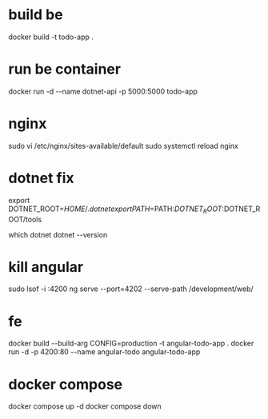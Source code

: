 # build be
docker build -t todo-app .

# run be container
docker run -d --name dotnet-api -p 5000:5000 todo-app

# nginx
sudo vi /etc/nginx/sites-available/default
sudo systemctl reload nginx

# dotnet fix
export DOTNET_ROOT=$HOME/.dotnet
export PATH=$PATH:$DOTNET_ROOT:$DOTNET_ROOT/tools

which dotnet
dotnet --version

# kill angular
sudo lsof -i :4200
ng serve --port=4202 --serve-path /development/web/
# fe
<!-- docker build -t angular-todo-app . -->
docker build --build-arg CONFIG=production -t angular-todo-app .
docker run -d -p 4200:80 --name angular-todo angular-todo-app

# docker compose
 docker compose up -d
 docker compose down
